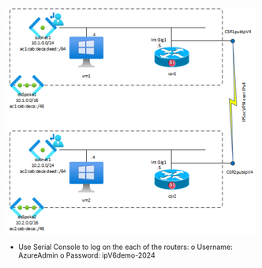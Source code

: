 ![images](images/ipv6-over-vpn-nva.png)

-	Use Serial Console to log on the each of the routers:
o	Username: AzureAdmin
o	Password: ipV6demo-2024
